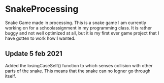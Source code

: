 # SnakeProcessing
Snake Game made in processing.
This is a snake game I am currently working on for a schoolassignment in my programming class. 
It is rather buggy and not well optimized at all, 
but it is my first ever game project that I have gotten to work how I wanted.

## Update 5 feb 2021
Added the losingCaseSelf() function to which senses collision 
with other parts of the snake. This means that the snake can no 
logner go through itself.
